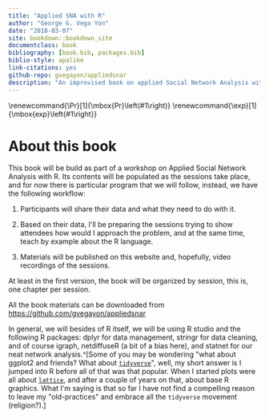 ```yaml
--- 
title: "Applied SNA with R"
author: "George G. Vega Yon"
date: "2018-03-07"
site: bookdown::bookdown_site
documentclass: book
bibliography: [book.bib, packages.bib]
biblio-style: apalike
link-citations: yes
github-repo: gvegayon/appliedsnar
description: "An improvised book on applied Social Network Analysis with R, this is(will be) a compilation of the materials presented in this series of workshop hosted by USC's Center for Applied Network Analysis (CANA)"
---
```


\renewcommand{\Pr}[1]{\mbox{Pr}\left(#1\right)}
\renewcommand{\exp}[1]{\mbox{exp}\left\{#1\right\}}

# About this book 

This book will be build as part of a workshop on Applied Social Network Analysis with R. Its contents will be populated as the sessions take place, and for now there is particular program that we will follow, instead, we have the following workflow:

1.  Participants will share their data and what they need to do with it.

2.  Based on their data, I'll be preparing the sessions trying to show attendees how would I approach the problem, and at the same time, teach by example about the R language.

3.  Materials will be published on this website and, hopefully, video recordings of the sessions.

At least in the first version, the book will be organized by session, this is, one chapter per session.

All the book materials can be downloaded from https://github.com/gvegayon/appliedsnar

In general, we will besides of R itself, we will be using R studio and the following R packages: dplyr for data management, stringr for data cleaning, and of course igraph, netdiffuseR (a bit of a bias here), and statnet for our neat network analysis.^[Some of you may be wondering "what about ggplot2 and friends? What about [`tidyverse`](https://www.tidyverse.org/)", well, my short answer is I jumped into R before all of that was that popular. When I started plots were all about [`lattice`](https://CRAN.R-project.org/package=lattice), and after a couple of years on that, about base R graphics. What I'm saying is that so far I have not find a compelling reason to leave my "old-practices" and embrace all the `tidyverse` movement (religion?).]

